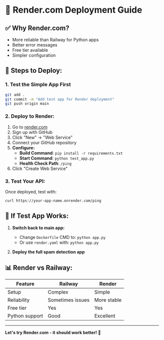 # 🚀 Render.com Deployment Guide

## ✅ **Why Render.com?**
- More reliable than Railway for Python apps
- Better error messages
- Free tier available
- Simpler configuration

## 🔄 **Steps to Deploy:**

### 1. **Test the Simple App First**
```bash
git add .
git commit -m "Add test app for Render deployment"
git push origin main
```

### 2. **Deploy to Render:**
1. Go to [render.com](https://render.com)
2. Sign up with GitHub
3. Click "New" → "Web Service"
4. Connect your GitHub repository
5. **Configure:**
   - **Build Command**: `pip install -r requirements.txt`
   - **Start Command**: `python test_app.py`
   - **Health Check Path**: `/ping`
6. Click "Create Web Service"

### 3. **Test Your API:**
Once deployed, test with:
```bash
curl https://your-app-name.onrender.com/ping
```

## 🎯 **If Test App Works:**

1. **Switch back to main app:**
   - Change `Dockerfile` CMD to: `python app.py`
   - Or use `render.yaml` with: `python app.py`

2. **Deploy the full spam detection app**

## 📊 **Render vs Railway:**

| Feature | Railway | Render |
|---------|---------|--------|
| Setup | Complex | Simple |
| Reliability | Sometimes issues | More stable |
| Free tier | Yes | Yes |
| Python support | Good | Excellent |

---

**Let's try Render.com - it should work better! 🚀**
